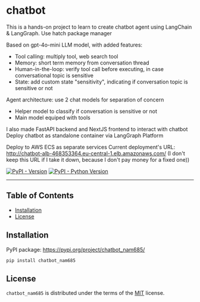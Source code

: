 # chatbot

This is a hands-on project to learn to create chatbot agent using LangChain & LangGraph.
Use hatch package manager

Based on gpt-4o-mini LLM model, with added features:
- Tool calling: multiply tool, web search tool
- Memory: short term memory from conversation thread
- Human-in-the-loop: verify tool call before executing, in case conversational topic is sensitive
- State: add custom state "sensitivity", indicating if conversation topic is sensitive or not

Agent architecture: use 2 chat models for separation of concern
- Helper model to classify if conversation is sensitive or not
- Main model equiped with tools

I also made FastAPI backend and NextJS frontend to interact with chatbot
Deploy chatbot as standalone container via LangGraph Platform

Deploy to AWS ECS as separate services
Current deployment's URL: http://chatbot-alb-468353364.eu-central-1.elb.amazonaws.com/
(I don't keep this URL if I take it down, because I don't pay money for a fixed one))

[![PyPI - Version](https://img.shields.io/pypi/v/chatbot.svg)](https://pypi.org/project/chatbot)
[![PyPI - Python Version](https://img.shields.io/pypi/pyversions/chatbot.svg)](https://pypi.org/project/chatbot)

-----

## Table of Contents

- [Installation](#installation)
- [License](#license)

## Installation

PyPI package: https://pypi.org/project/chatbot_nam685/

```console
pip install chatbot_nam685
```

## License

`chatbot_nam685` is distributed under the terms of the [MIT](https://spdx.org/licenses/MIT.html) license.
